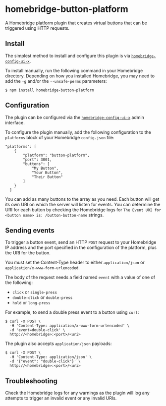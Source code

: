 # homebridge-button-platform

A Homebridge platform plugin that creates virtual buttons that can be triggered using HTTP requests.

## Install

The simplest method to install and configure this plugin is via [`homebridge-config-ui-x`](https://www.npmjs.com/package/homebridge-config-ui-x).

To install manually, run the following command in your Homebridge directory. Depending on how you installed Homebridge, you may need to add the `-g` and/or the `--unsafe-perms` parameters:

```
$ npm install homebridge-button-platform
```

## Configuration

The plugin can be configured via the [`homebridge-config-ui-x`](https://www.npmjs.com/package/homebridge-config-ui-x) admin interface.

To configure the plugin manually, add the following configuration to the `platforms` block of your Homebridge `config.json` file:

```
"platforms": [
    {
        "platform": "button-platform",
        "port": 3001,
        "buttons": [
            "My Button",
            "Your Button",
            "Their Button"
        ]
    }
  ]
```

You can add as many buttons to the array as you need. Each button will get its own URI on which the server will listen for events. You can determine the URI for each button by checking the Homebridge logs for `The Event URI for <button name> is: /button-button-name` strings.

## Sending events

To trigger a button event, send an HTTP `POST` request to your Homebridge IP address and the port specified in the configuration of the platform, plus the URI for the button. 

You must set the Content-Type header to either `application/json` or `application/x-www-form-urlencoded`. 

The body of the request needs a field named `event` with a value of one of the following:
  * `click` or `single-press`
  * `double-click` or `double-press`
  * `hold` or `long-press`

For example, to send a double press event to a button using `curl`:

```
$ curl -X POST \
  -H 'Content-Type: application/x-www-form-urlencoded' \
  -d 'event=double-click' \
  http://<homebridge>:<port>/<uri>
```

The plugin also accepts `application/json` payloads:

```
$ curl -X POST \
  -H 'Content-Type: application/json' \
  -d '{"event": "double-click"}' \
  http://<homebridge>:<port>/<uri>
```

## Troubleshooting

Check the Homebridge logs for any warnings as the plugin will log any attempts to trigger an invalid event or any invalid URIs.

